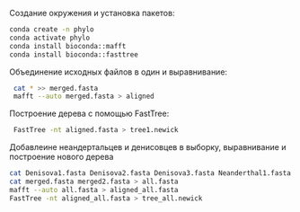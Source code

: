 Создание окружения и установка пакетов:
``` bash
conda create -n phylo
conda activate phylo
conda install bioconda::mafft
conda install bioconda::fasttree
```
Объединение исходных файлов в один и выравнивание:
```bash
 cat * >> merged.fasta
 mafft --auto merged.fasta > aligned
```
Построение дерева с помощью FastTree:
```bash
 FastTree -nt aligned.fasta > tree1.newick
```
Добавлеине неандертальцев и денисовцев в выборку, выравнивание и построение нового дерева
```bash
cat Denisova1.fasta Denisova2.fasta Denisova3.fasta Neanderthal1.fasta Neanderthal2.fasta Neanderthal3.fasta Neanderthal4.fasta  Neanderthal5.fasta > merged2.fasta
cat merged.fasta merged2.fasta > all.fasta
mafft --auto all.fasta > aligned_all.fasta
FastTree -nt aligned_all.fasta > tree_all.newick
```


